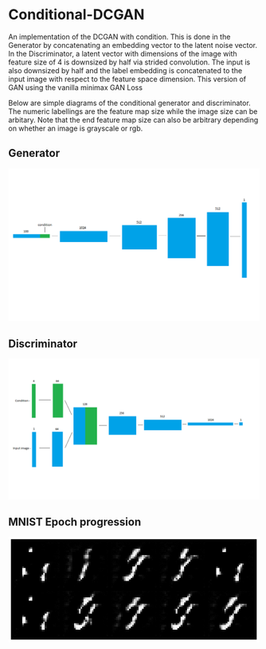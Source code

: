 # Conditional-DCGAN
An implementation of the DCGAN with condition. This is done in the Generator by concatenating an embedding vector to the latent noise vector. In the Discriminator, a latent vector with dimensions of the image with feature size of 4 is downsized by half via strided convolution. The input is also downsized by half and the label embedding is concatenated to the input image with respect to the feature space dimension. This version of GAN using the vanilla minimax GAN Loss

Below are simple diagrams of the conditional generator and discriminator. The numeric labellings are the feature map size while the image size can be arbitary. Note that the end feature map size can also be arbitrary depending on whether an image is grayscale or rgb.

## Generator

![](data/uploads/CDCGAN_generator.png)

## Discriminator

![](data/uploads/CDCGAN_discriminator.png)

## MNIST Epoch progression

![](data/saved_images/mnist_epoch_progression.gif)

